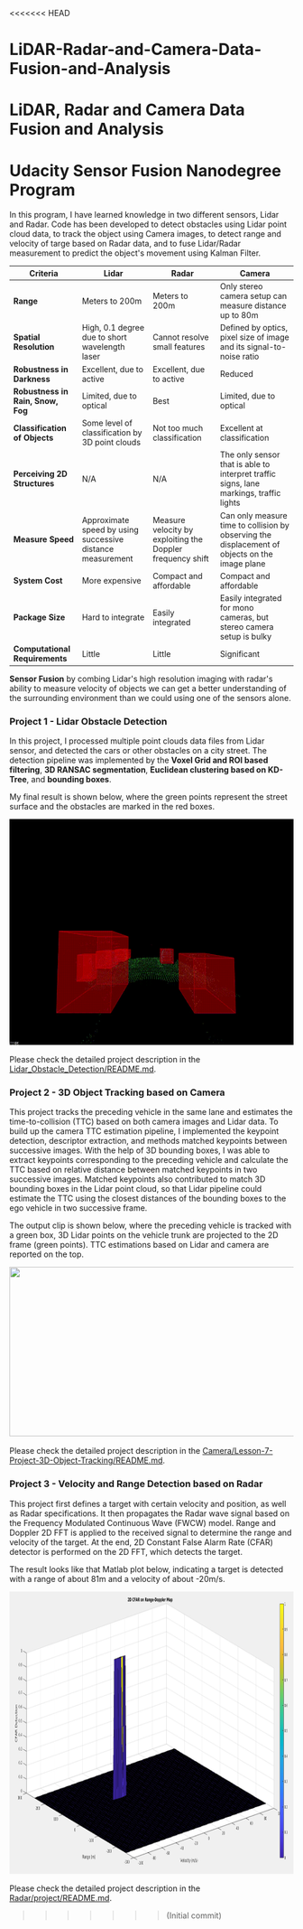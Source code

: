 <<<<<<< HEAD
# LiDAR-Radar-and-Camera-Data-Fusion-and-Analysis
LiDAR, Radar and Camera Data Fusion and Analysis
=======
# Udacity Sensor Fusion Nanodegree Program

In this program, I have learned knowledge in two different sensors, Lidar and Radar. Code has been developed to detect obstacles using Lidar point cloud data, to track the object using Camera images, to detect range and velocity of targe based on Radar data, and to fuse Lidar/Radar measurement to predict the object's movement using Kalman Filter.

|  Criteria  |  Lidar  |  Radar  |  Camera  |
|------------|---------|---------|----------|
| **Range**      | Meters to 200m | Meters to 200m | Only stereo camera setup can measure distance up to 80m |
| **Spatial Resolution** | High, 0.1 degree due to short wavelength laser | Cannot resolve small features | Defined by optics, pixel size of image and its signal-to-noise ratio |
| **Robustness in Darkness** | Excellent, due to active | Excellent, due to active | Reduced |
| **Robustness in Rain, Snow, Fog** | Limited, due to optical | Best | Limited, due to optical |
| **Classification of Objects** | Some level of classification by 3D point clouds | Not too much classification | Excellent at classification |
| **Perceiving 2D Structures** | N/A | N/A | The only sensor that is able to interpret traffic signs, lane markings, traffic lights |
| **Measure Speed** | Approximate speed by using successive distance measurement | Measure velocity by exploiting the Doppler frequency shift | Can only measure time to collision by observing the displacement of objects on the image plane |
| **System Cost** | More expensive | Compact and affordable | Compact and affordable |
| **Package Size** | Hard to integrate | Easily integrated | Easily integrated for mono cameras, but stereo camera setup is bulky |
| **Computational Requirements** | Little | Little | Significant |

**Sensor Fusion** by combing Lidar's high resolution imaging with radar's ability to measure velocity of objects we can get a better understanding of the surrounding environment than we could using one of the sensors alone.

### Project 1 - Lidar Obstacle Detection

In this project, I processed multiple point clouds data files from Lidar sensor, and detected the cars or other obstacles on a city street. The detection pipeline was implemented by the **Voxel Grid and ROI based filtering**, **3D RANSAC segmentation**, **Euclidean clustering based on KD-Tree**, and **bounding boxes**.

My final result is shown below, where the green points represent the street surface and the obstacles are marked in the red boxes.

<img src="Lidar_Obstacle_Detection/media/obstacle-detection-fps-final.gif" width="800" height="400" />

Please check the detailed project description in the [Lidar_Obstacle_Detection/README.md](Lidar_Obstacle_Detection/README.md).

### Project 2 - 3D Object Tracking based on Camera

This project tracks the preceding vehicle in the same lane and estimates the time-to-collision (TTC) based on both camera images and Lidar data. To build up the camera TTC estimation pipeline, I implemented the keypoint detection, descriptor extraction, and methods matched keypoints between successive images. With the help of 3D bounding boxes, I was able to extract keypoints corresponding to the preceding vehicle and calculate the TTC based on relative distance between matched keypoints in two successive images. Matched keypoints also contributed to match 3D bounding boxes in the Lidar point cloud, so that Lidar pipeline could estimate the TTC using the closest distances of the bounding boxes to the ego vehicle in two successive frame.

The output clip is shown below, where the preceding vehicle is tracked with a green box, 3D Lidar points on the vehicle trunk are projected to the 2D frame (green points). TTC estimations based on Lidar and camera are reported on the top.

<img src="Camera/Lesson-7-Project-3D-Object-Tracking/results/ttc-estimations.gif" width="900" height="300" />

Please check the detailed project description in the [Camera/Lesson-7-Project-3D-Object-Tracking/README.md](Camera/Lesson-7-Project-3D-Object-Tracking/README.md).

### Project 3 - Velocity and Range Detection based on Radar

This project first defines a target with certain velocity and position, as well as Radar specifications. It then propagates the Radar wave signal based on the Frequency Modulated Continuous Wave (FWCW) model. Range and Doppler 2D FFT is applied to the received signal to determine the range and velocity of the target. At the end, 2D Constant False Alarm Rate (CFAR) detector is performed on the 2D FFT, which detects the target.

The result looks like that Matlab plot below, indicating a target is detected with a range of about 81m and a velocity of about -20m/s.

<img src="Radar/project/media/2d-cfar-rdm.png" width="900" height="500" />

Please check the detailed project description in the [Radar/project/README.md](Radar/project/README.md).


>>>>>>> (Initial commit)
